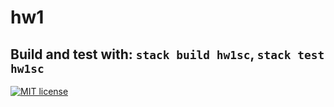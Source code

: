 # hw1
## Build and test with: `stack build hw1sc`, `stack test hw1sc`

[![MIT license](https://img.shields.io/badge/license-MIT-blue.svg)](https://github.com/hazzus/funcprog/blob/master/hw1/LICENSE)

